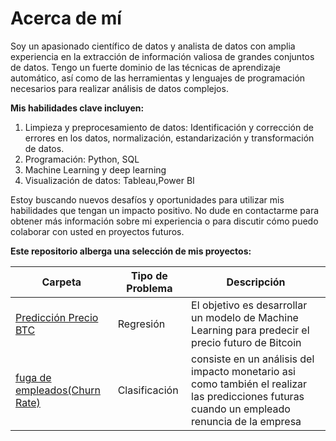 # Acerca de mí
Soy un apasionado científico de datos y analista de datos con amplia experiencia en la extracción de información valiosa de grandes conjuntos de datos. Tengo un fuerte dominio de las técnicas  de aprendizaje automático, así como de las herramientas y lenguajes de programación necesarios para realizar análisis de datos complejos.  

**Mis habilidades clave incluyen:**

1. Limpieza y preprocesamiento de datos: Identificación y corrección de errores en los datos, normalización, estandarización y transformación de datos.
1. Programación: Python,  SQL
1. Machine Learning y deep learning
1. Visualización de datos: Tableau,Power BI

Estoy buscando nuevos desafíos y oportunidades para utilizar mis habilidades que tengan un impacto positivo. No dude en contactarme para obtener más información sobre mi experiencia o para discutir cómo puedo colaborar con usted en proyectos futuros.
   
**Este repositorio alberga una selección de mis proyectos:**   

| Carpeta | Tipo de Problema | Descripción |
|---|---|---|
| [Predicción Precio BTC](https://github.com/luishernand/predecir_precio_BTC) | Regresión | El objetivo es desarrollar un modelo de Machine Learning para predecir el precio futuro de Bitcoin | 
| [fuga de empleados(Churn Rate)](https://github.com/luishernand/fuga_empleados) | Clasificación | consiste en un análisis del impacto monetario asi como también el realizar las predicciones futuras cuando un empleado renuncia de la empresa |

  



